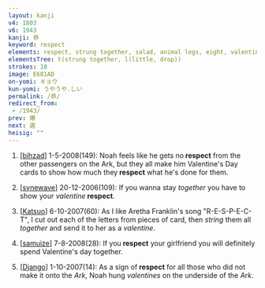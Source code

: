 ```yaml
---
layout: kanji
v4: 1803
v6: 1943
kanji: 恭
keyword: respect
elements: respect, strung together, salad, animal legs, eight, valentine
elementsTree: t(strung together, l(little, drop))
strokes: 10
image: E681AD
on-yomi: キョウ
kun-yomi: うやうや.しい
permalink: /恭/
redirect_from:
 - /1943/
prev: 爆
next: 選
heisig: ""
---
```


1) [<a href="http://kanji.koohii.com/profile/bihzad">bihzad</a>] 1-5-2008(149): Noah feels like he gets no<strong> respect</strong> from the other passengers on the Ark, but they all make him Valentine&#039;s Day cards to show how much they<strong> respect</strong> what he&#039;s done for them.

2) [<a href="http://kanji.koohii.com/profile/synewave">synewave</a>] 20-12-2006(109): If you wanna stay <em>together</em> you have to show your <em>valentine</em><strong> respect</strong>.

3) [<a href="http://kanji.koohii.com/profile/Katsuo">Katsuo</a>] 6-10-2007(60): As I like Aretha Franklin&#039;s song &quot;R-E-S-P-E-C-T&quot;, I cut out each of the letters from pieces of card, then <em>string</em> them all <em>together</em> and send it to her as a <em>valentine</em>.

4) [<a href="http://kanji.koohii.com/profile/samuize">samuize</a>] 7-8-2008(28): If you<strong> respect</strong> your girlfriend you will definitely spend Valentine&#039;s day together.

5) [<a href="http://kanji.koohii.com/profile/Django">Django</a>] 1-10-2007(14): As a sign of<strong> respect</strong> for all those who did not make it onto the <em>Ark</em>, Noah hung <em>valentines</em> on the underside of the <em>Ark</em>.

